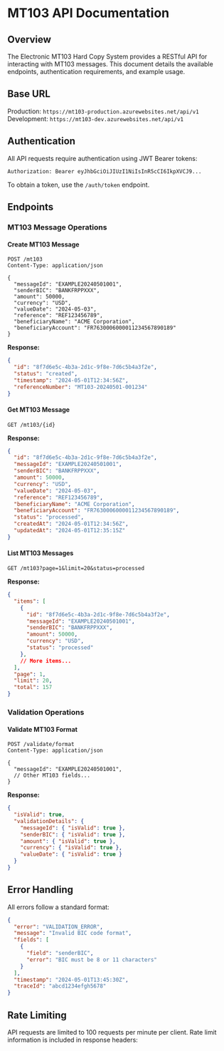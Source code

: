 # MT103 API Documentation

## Overview

The Electronic MT103 Hard Copy System provides a RESTful API for interacting with MT103 messages. This document details the available endpoints, authentication requirements, and example usage.

## Base URL

Production: `https://mt103-production.azurewebsites.net/api/v1`  
Development: `https://mt103-dev.azurewebsites.net/api/v1`

## Authentication

All API requests require authentication using JWT Bearer tokens:

```http
Authorization: Bearer eyJhbGciOiJIUzI1NiIsInR5cCI6IkpXVCJ9...
```

To obtain a token, use the `/auth/token` endpoint.

## Endpoints

### MT103 Message Operations

#### Create MT103 Message

```http
POST /mt103
Content-Type: application/json

{
  "messageId": "EXAMPLE20240501001",
  "senderBIC": "BANKFRPPXXX",
  "amount": 50000,
  "currency": "USD",
  "valueDate": "2024-05-03",
  "reference": "REF123456789",
  "beneficiaryName": "ACME Corporation",
  "beneficiaryAccount": "FR7630006000011234567890189"
}
```

**Response:**

```json
{
  "id": "8f7d6e5c-4b3a-2d1c-9f8e-7d6c5b4a3f2e",
  "status": "created",
  "timestamp": "2024-05-01T12:34:56Z",
  "referenceNumber": "MT103-20240501-001234"
}
```

#### Get MT103 Message

```http
GET /mt103/{id}
```

**Response:**

```json
{
  "id": "8f7d6e5c-4b3a-2d1c-9f8e-7d6c5b4a3f2e",
  "messageId": "EXAMPLE20240501001",
  "senderBIC": "BANKFRPPXXX",
  "amount": 50000,
  "currency": "USD",
  "valueDate": "2024-05-03",
  "reference": "REF123456789",
  "beneficiaryName": "ACME Corporation",
  "beneficiaryAccount": "FR7630006000011234567890189",
  "status": "processed",
  "createdAt": "2024-05-01T12:34:56Z",
  "updatedAt": "2024-05-01T12:35:15Z"
}
```

#### List MT103 Messages

```http
GET /mt103?page=1&limit=20&status=processed
```

**Response:**

```json
{
  "items": [
    {
      "id": "8f7d6e5c-4b3a-2d1c-9f8e-7d6c5b4a3f2e",
      "messageId": "EXAMPLE20240501001",
      "senderBIC": "BANKFRPPXXX",
      "amount": 50000,
      "currency": "USD",
      "status": "processed"
    },
    // More items...
  ],
  "page": 1,
  "limit": 20,
  "total": 157
}
```

### Validation Operations

#### Validate MT103 Format

```http
POST /validate/format
Content-Type: application/json

{
  "messageId": "EXAMPLE20240501001",
  // Other MT103 fields...
}
```

**Response:**

```json
{
  "isValid": true,
  "validationDetails": {
    "messageId": { "isValid": true },
    "senderBIC": { "isValid": true },
    "amount": { "isValid": true },
    "currency": { "isValid": true },
    "valueDate": { "isValid": true }
  }
}
```

## Error Handling

All errors follow a standard format:

```json
{
  "error": "VALIDATION_ERROR",
  "message": "Invalid BIC code format",
  "fields": [
    {
      "field": "senderBIC",
      "error": "BIC must be 8 or 11 characters"
    }
  ],
  "timestamp": "2024-05-01T13:45:30Z",
  "traceId": "abcd1234efgh5678"
}
```

## Rate Limiting

API requests are limited to 100 requests per minute per client. Rate limit information is included in response headers:
